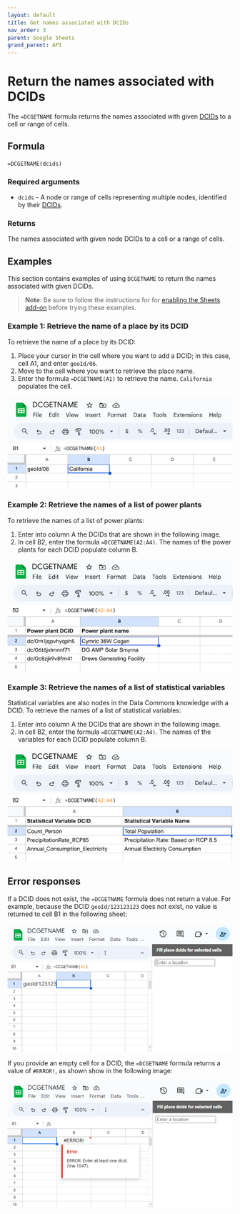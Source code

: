 ```yaml
---
layout: default
title: Get names associated with DCIDs
nav_order: 3
parent: Google Sheets
grand_parent: API
---
```


# Return the names associated with DCIDs

The `=DCGETNAME` formula returns the names associated with given [DCIDs](/glossary.html#dcid) to a cell or range of cells.

## Formula

```
=DCGETNAME(dcids)
```

### Required arguments

* `dcids` - A node or range of cells representing multiple nodes, identified by their [DCIDs](/glossary.html#dcid).

### Returns

The names associated with given node DCIDs to a cell or a range of cells.

## Examples

This section contains examples of using `DCGETNAME` to return the names associated with given DCIDs.

> **Note**: Be sure to follow the instructions for for [enabling the Sheets add-on](/api/sheets/index.html#install) before trying these examples.

### Example 1: Retrieve the name of a place by its DCID

To retrieve the name of a place by its DCID:

1. Place your cursor in the cell where you want to add a DCID; in this case, cell A1, and enter `geoId/06`.
1. Move to the cell where you want to retrieve the place name.
1. Enter the formula `=DCGETNAME(A1)` to retrieve the name. `California` populates the cell.

![DCGETNAME example 1](/assets/images/sheets/sheets_get_name_california.png)

### Example 2: Retrieve the names of a list of power plants

To retrieve the names of a list of power plants:

1. Enter into column A the DCIDs that are shown in the following image.
1. In cell B2, enter the formula `=DCGETNAME(A2:A4)`. The names of the power plants for each DCID populate column B.

![DCGETNAME example 2](/assets/images/sheets/sheets_get_name_power_plant.png)

### Example 3: Retrieve the names of a list of statistical variables

Statistical variables are also nodes in the Data Commons knowledge with a DCID. To retrieve the names of a list of statistical variables:

1. Enter into column A the DCIDs that are shown in the following image.
1. In cell B2, enter the formula `=DCGETNAME(A2:A4)`. The names of the variables for each DCID populate column B.

![DCGETNAME example 3](/assets/images/sheets/sheets_get_name_sv.png)

## Error responses

If a DCID does not exist, the `=DCGETNAME` formula does not return a value. For example, because the DCID `geoId/123123123` does not exist, no value is returned to cell B1 in the following sheet:

![No value returned for a DCID that does not exist](/assets/images/sheets/sheets_get_name_wrong_dcid_cropped.png)

If you provide an empty cell for a DCID, the `=DCGETNAME` formula returns a value of `#ERROR!`, as shown show in the following image:

![#ERROR! value returned for an empty cell for a DCID](/assets/images/sheets/sheets_get_name_no_input_cropped.png)

